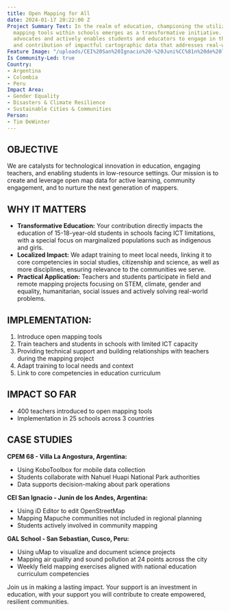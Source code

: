 ```yaml
---
title: Open Mapping for All
date: 2024-01-17 20:22:00 Z
Project Summary Text: In the realm of education, championing the utilization of open
  mapping tools within schools emerges as a transformative initiative. The OM4A initiative
  advocates and actively enables students and educators to engage in the creation
  and contribution of impactful cartographic data that addresses real-world issues.
Feature Image: "/uploads/CEI%20San%20Ignacio%20-%20Juni%CC%81n%20de%20los%20Andes,%20Argentina.png"
Is Community-Led: true
Country:
- Argentina
- Colombia
- Peru
Impact Area:
- Gender Equality
- Disasters & Climate Resilience
- Sustainable Cities & Communities
Person:
- Tim DeWinter
---
```


## OBJECTIVE
We are catalysts for technological innovation in education, engaging teachers, and enabling students in low-resource settings. Our mission is to create and leverage open map data for active learning, community engagement, and to nurture the next generation of mappers.

## WHY IT MATTERS
* **Transformative Education:** Your contribution directly impacts the education of 15-18-year-old students in schools facing ICT limitations, with a special focus on marginalized populations such as indigenous and girls.
* **Localized Impact:** We adapt training to meet local needs, linking it to core competencies in social studies, citizenship and science, as well as more disciplines, ensuring relevance to the communities we serve.
* **Practical Application:** Teachers and students participate in field and remote mapping projects focusing on STEM, climate, gender and equality, humanitarian, social issues and actively solving real-world problems.

## IMPLEMENTATION:
1. Introduce open mapping tools
2. Train teachers and students in schools with limited ICT capacity
3. Providing technical support and building relationships with teachers during the mapping project
4. Adapt training to local needs and context
5. Link to core competencies in education curriculum

## IMPACT SO FAR
* 400 teachers introduced to open mapping tools
* Implementation in 25 schools across 3 countries

## CASE STUDIES
**CPEM 68 - Villa La Angostura, Argentina:**
* Using KoboToolbox for mobile data collection
* Students collaborate with Nahuel Huapi National Park authorities
* Data supports decision-making about park operations

**CEI San Ignacio - Junín de los Andes, Argentina:**
* Using iD Editor to edit OpenStreetMap
* Mapping Mapuche communities not included in regional planning
* Students actively involved in community mapping

**GAL School - San Sebastian, Cusco, Peru:**
* Using uMap to visualize and document science projects
* Mapping air quality and sound pollution at 24 points across the city
* Weekly field mapping exercises aligned with national education curriculum competencies

Join us in making a lasting impact. Your support is an investment in education, with your support you will contribute to create empowered, resilient communities.